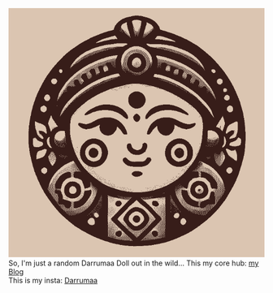 ![Profile Banner](https://github.com/Darrumaa/Darrumaa/blob/main/logo.png)  <br>
So, I'm just a random Darrumaa Doll out in the wild...
This my core hub: [my Blog](https://darrumaa.blogspot.com/)  <br>
This is my insta: [Darrumaa](https://www.instagram.com/darrummaa/)  <br>
